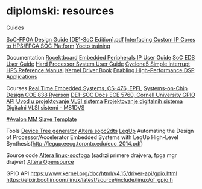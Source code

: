 # diplomski: resources

Guides

[SoC-FPGA Design Guide [DE1-SoC Edition].pdf](https://moodle.epfl.ch/pluginfile.php/1680499/mod_resource/content/9/SoC-FPGA%20Design%20Guide%20%5BDE1-SoC%20Edition%5D.pdf)
[Interfacing Custom IP Cores to HPS/FPGA SOC Platform](https://www.ee.ryerson.ca/~courses/coe838/labs/lab4.pdf)
[Yocto training](https://bootlin.com/doc/training/yocto/yocto-slides.pdf)

Documentation
[Rocektboard](https://rocketboards.org/foswiki/Documentation/WebHome)
[Embedded Peripherals IP User Guide](https://www.altera.com/content/dam/altera-www/global/en_US/pdfs/literature/ug/ug_embedded_ip.pdf)
[SoC EDS User Guide](https://www.altera.com/en_US/pdfs/literature/ug/ug_soc_eds.pdf)
[Hard Processor System User Guide](https://www.altera.com.cn/zh_CN/pdfs/literature/hb/cyclone-v/cv_5v4_08.pdf)
[Cyclone5 Simple interrupt](https://wiki.epfl.ch/prsoc/documents/Cyclone_V_SoC_Linux_Interrupt-2.pdf)
[HPS Reference Manual](https://www.altera.com/content/dam/altera-www/global/en_US/pdfs/literature/hb/cyclone-v/cv_5v4.pdf)
[Kernel Driver Book](https://lwn.net/Kernel/LDD3/)
[Enabling High-Performance DSP Applications](https://people.ece.cornell.edu/land/courses/ece5760/DE1_SOC/DSP_wp-01159-arriav-cyclonev-dsp.pdf)

Courses
[Real Time Embedded Systems, CS-476, EPFL](https://moodle.epfl.ch/course/view.php?id=391)
[Systems-on-Chip Design COE 838 Ryerson](https://www.ee.ryerson.ca/~courses/coe838/announcements.html)
[DE1-SOC Docs ECE 5760, Cornell University GPIO API](https://people.ece.cornell.edu/land/courses/ece5760/DE1_SOC/index.html)
[Uvod u projektovanje VLSI sistema](http://tnt.etf.bg.ac.rs/~oe4upv/vezbe.php)
[Projektovanje digitalnih sistema](http://tnt.etf.bg.ac.rs/~13m041pds/pdf/)
[Digitalni VLSI sistemi - MS1DVS](http://tnt.etf.bg.ac.rs/~ms1dvs/)

[#Avalon MM Slave Template](https://www.intel.com/content/www/us/en/programmable/support/support-resources/design-examples/intellectual-property/embedded/nios-ii/exm-avalon-memory-slave.html)

Tools
[Device Tree generator](https://rocketboards.org/foswiki/Documentation/DeviceTreeGenerator140)
[Altera sopc2dts](https://github.com/altera-opensource/sopc2dts)
[LegUp](http://legup.eecg.utoronto.ca/)
Automating the Design of Processor/Accelerator Embedded Systems with LegUp High-Level Synthesis(http://legup.eecg.toronto.edu/euc_2014.pdf)

Source code
[Altera linux-socfpga](https://github.com/altera-opensource/linux-socfpga) (sadrzi primere drajvera, fpga mgr drajver)
[Altera Opensource](https://github.com/altera-opensource)

GPIO API
https://www.kernel.org/doc/html/v4.15/driver-api/gpio.html
https://elixir.bootlin.com/linux/latest/source/include/linux/of_gpio.h
